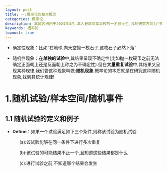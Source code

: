 ```yaml
---
layout: post
title: 一:概率论的基本概念
categories: 概率论
description: 本博客初创于2024年4月.本人是南京某高校的一名硕士生,我的研究方向为"多模态学习"(数学专业).
keywords: 概率论
topmost: true
---
```


* 确定性现象：比如“在地球,向天空抛一枚石子,这枚石子必然下落”

* 随机性现象：在**单独的试验**中,其结果呈现不确定性(比如抛一枚硬币之前无法确定正面朝上还是反面朝上称之为不确定性).但在**大量重复试验**中,其结果又呈现某种规律,我们管这种现象叫做:**随机现象**.概率论的本质就是在研究这种随机现象,找到其统计规律!

# 1.随机试验/样本空间/随机事件

## 1.1 随机试验的定义和例子

* **Define**：如果一个试验满足如下三个条件,则称该试验为随机试验

&emsp;&emsp;&emsp; (a):该试验能够在同一条件下进行多次重复

&emsp;&emsp;&emsp; (b):该试验的可能结果不止一个,且知道这些结果都是什么

&emsp;&emsp;&emsp; (c):进行试验之前,不知道哪个结果会发生

